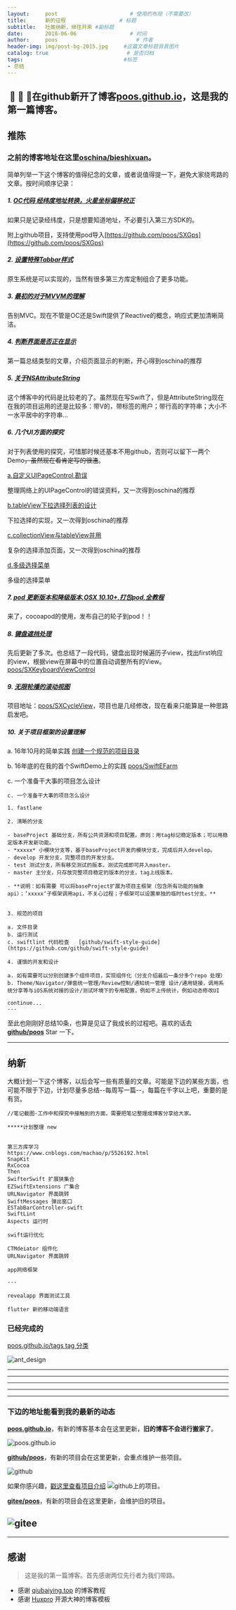 ```yaml
---
layout:     post                       # 使用的布局（不需要改）
title:      新的征程                 # 标题
subtitle:   吐故纳新，继往开来 #副标题
date:       2018-06-06                 # 时间
author:     poos                         # 作者
header-img: img/post-bg-2015.jpg     #这篇文章标题背景图片
catalog: true                         # 是否归档
tags:                                #标签
- 总结
---
```


##  🎉 🎉 🎉在github新开了博客[poos.github.io](https://poos.github.io/ "poos.github.io")，这是我的第一篇博客。


## 推陈

### 之前的博客地址在这里[oschina/bieshixuan](https://my.oschina.net/bieshixuan/blog/2236855)。

简单列举一下这个博客的值得纪念的文章，或者说值得提一下，避免大家绕弯路的文章。按时间顺序记录：

##### 1. [OC代码 经纬度地址转换，火星坐标偏移校正](https://my.oschina.net/bieshixuan/blog/611288)

如果只是记录经纬度，只是想要知道地址，不必要引入第三方SDK的。

附上github项目，支持使用pod导入[https://github.com/poos/SXGps](https://github.com/poos/SXGps)

##### 2. [设置特殊Tabbar样式](https://my.oschina.net/bieshixuan/blog/612490)

原生系统是可以实现的，当然有很多第三方库定制组合了更多功能。

##### 3. [最初的对于MVVM的理解](https://my.oschina.net/bieshixuan/blog/612891)

告别MVC。现在不管是OC还是Swift提供了Reactive的概念，响应式更加清晰简洁。

##### 4. [判断界面是否正在显示](https://my.oschina.net/bieshixuan/blog/614023)

第一篇总结类型的文章，介绍页面显示的判断，开心得到oschina的推荐

##### 5. [关于NSAttributeString](https://my.oschina.net/bieshixuan/blog/617441)

这个博客中的代码是比较老的了。虽然现在写Swift了，但是AttributeString现在在我的项目运用的还是比较多：带V的，带标签的用户；带行高的字符串；大小不一水平居中的字符串...

##### 6. **几个UI方面的探究**

对于列表使用的探究，可惜那时候还基本不用github，否则可以留下一两个Demo~~，虽然现在看肯定写的很渣~~。

 [a.自定义UIPageControl,勘误](https://my.oschina.net/bieshixuan/blog/621674)

整理网络上的UIPageControl的错误资料，又一次得到oschina的推荐


 [b.tableView下拉选择列表的设计 ](https://my.oschina.net/bieshixuan/blog/634327)

下拉选择的实现，又一次得到oschina的推荐


 [c.collectionView与tableView并用](https://my.oschina.net/bieshixuan/blog/634327)

复杂的选择添加页面，又一次得到oschina的推荐

 [d.多级选择菜单](https://my.oschina.net/bieshixuan/blog/620149)

多级的选择菜单

##### 7. [pod 更新版本和降级版本,OSX 10.10+,打包pod,全教程 ](https://my.oschina.net/bieshixuan/blog/690509)

来了，cocoapod的使用，发布自己的轮子到pod！！

##### 8. [键盘遮挡处理](https://my.oschina.net/bieshixuan/blog/624678)

先后更新了多次。也总结了一段代码，键盘出现时候遍历子view，找出first响应的view，根据view在屏幕中的位置自动调整所有的View。
[poos/SXKeyboardViewControl](https://gitee.com/poos/SXKeyboardViewControl)

##### 9. [无限轮播的滚动视图 ](https://my.oschina.net/bieshixuan/blog/789622)

项目地址：[poos/SXCycleView](https://gitee.com/poos/SXCycleView)，项目也是几经修改，现在看来只能算是一种思路启发吧。

##### 10. 关于项目框架的设置理解

a. 16年10月的简单实践 [创建一个规范的项目目录](https://my.oschina.net/bieshixuan/blog/775507)

b. 16年底的在我的首个SwiftDemo上的实践 [poos/SwiftEFarm](https://gitee.com/poos/SwiftEFarm)

c. 一个准备干大事的项目怎么设计
```
c. 一个准备干大事的项目怎么设计

1. fastlane

2. 清晰的分支

- baseProject 基础分支，所有公共资源和项目配置。原则：用tag标记稳定版本；可以用稳定版本开发新功能。
- *xxxxx* 小模块分支等，基于baseProject开发的模块分支，完成后并入develop。
- develop 开发分支，完整项目的开发分支。
- test 测试分支，所有移交测试的版本，测试完成即可并入master。
- master 主分支，只存放完整项目稳定的版本的分支，tag上线版本。

- **说明：如有需要 可以将baseProject扩展为项目主框架（包含所有功能的抽象api）；’xxxxx‘子框架调用api，不关心过程；子框架可以设置单独的临时test分支。**


3. 规范的项目

a. 文件目录
b. 运行测试
c. swiftlint 代码检查   [github/swift-style-guide](https://github.com/github/swift-style-guide)

4. 谨慎的开发和设计

a. 如有需要可以分别创建多个组件项目，实现组件化（分支介绍最后一条分多个repo 处理）
b. Theme/Navigator/弹窗统一管理/Review控制/通知统一管理 设计/通用链接，调用系统分享等与iOS系统对接的设计/测试环境下的专用配置，例如不上传统计，例如动态修改UI

continue...
---
```

至此也刚刚好总结10条，也算是见证了我成长的过程吧。喜欢的话去 **[github/poos](https://github.com/poos)** Star 一下。


---


## 纳新

大概计划一下这个博客，以后会写一些有质量的文章。可能是下边的某些方面，也可能不限于下边，计划尽量多总结--每周写一篇--，每篇在千字以上吧，重要的是有货。


```
//笔记截图-工作中和探究中接触到的方面，需要把笔记整理成博客分享给大家。

*****计划整理 new


第三方库学习
https://www.cnblogs.com/machao/p/5526192.html
SnapKit
RxCocoa
Then
SwifterSwift 扩展狭集合
EZSwiftExtensions 广集合
URLNavigator 界面跳转
SwiftMessages 弹出窗口
ESTabBarController-swift
SwiftLint
Aspects 运行时

swift运行优化

CTMdeiator 组件化
URLNavigator 界面跳转

app网络框架

---

revealapp 界面测试工具

flutter 新的移动端语言

```


### 已经完成的

[poos.github.io/tags tag 分类](https://poos.github.io/tags/)

![ant_design](https://poos.github.io/img/2018_poos_github_io.png)


---
---
---
---
---



### 下边的地址能看到我的最新的动态

**[poos.github.io](https://poos.github.io)**，有新的博客基本会在这里更新，**旧的博客不会进行搬家了**。

![poos.github.io](https://oscimg.oschina.net/oscnet/2105548aa61c01cc6cf4aece8819255a9c0.jpg "poos.github.io")

**[github/poos](https://github.com/poos)**，有新的项目会在这里更新，会重点维护一些项目。

![github](https://oscimg.oschina.net/oscnet/bebdac20d20629302d224701447dc882074.jpg "github")

如果你感兴趣，[戳这里查看项目介绍](https://poos.github.io/about/)
![github上的项目](https://oscimg.oschina.net/oscnet/2379e817389d08bc09747860940f14c9b75.jpg "github上的项目")。

**[gitee/poos](https://gitee.com/poos)**，有新的项目会在这里更新，会维护旧的项目。

![gitee](https://oscimg.oschina.net/oscnet/6366aec72093673fc2196f90bc4c277c8c9.jpg "gitee")
---
---


## 感谢
>这是我的第一篇博客。首先感谢两位先行者为我们带路。

- 感谢 [qiubaiying.top](http://qiubaiying.top/2017/02/06/快速搭建个人博客/) 的博客教程
- 感谢 [Huxpro](https://github.com/Huxpro/huxpro.github.io) 开源大神的博客模板
